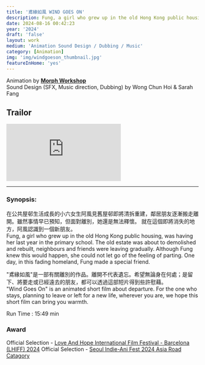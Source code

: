 ```yaml
---
title: '鳶緣如風 WIND GOES ON'
description: Fung, a girl who grew up in the old Hong Kong public housing, was having her last year in the primary school. The old estate was about to demolished and rebuilt, neighbours and friends were leaving gradually. Although Fung knew this would happen, she could not let go of the feeling of parting. One day, in this fading homeland, Fung made a special friend.
date: 2024-08-16 00:42:23
year: '2024'
draft: 'false'
layout: work
medium: 'Animation Sound Design / Dubbing / Music'
category: [Animation]
img: 'img/windgoeson_thumbnail.jpg'
featureInHome: 'yes'
---
```


Animation by **[Morph Workshop](https://www.youtube.com/@morphworkshop)**  
Sound Design (SFX, Music direction, Dubbing) by Wong Chun Hoi & Sarah Fang   
## Trailor

<iframe style="aspect-ratio: 16/9;" class="w-full " src="https://www.youtube.com/embed/_UKP8crMs4M?si=yF1LgrLguI0qP_1M" title="YouTube video player" frameborder="0" allow="accelerometer; autoplay; clipboard-write; encrypted-media; gyroscope; picture-in-picture; web-share" referrerpolicy="strict-origin-when-cross-origin" allowfullscreen></iframe>

---


### Synopsis: 
在公共屋邨生活成長的小六女生阿風見舊屋邨即將清拆重建，鄰居朋友逐漸搬走離開。雖然事情早已預知，但面對離別，她還是無法釋懷。
就在這個即將消失的地方，阿風認識到一個新朋友。  
Fung, a girl who grew up in the old Hong Kong public housing, was having her last year in the primary school. The old estate was about to demolished and rebuilt, neighbours and friends were leaving gradually. Although Fung knew this would happen, she could not let go of the feeling of parting. One day, in this fading homeland, Fung made a special friend.

"鳶緣如風"是一部有關離別的作品。離開不代表遺忘。希望無論身在何處；是留下、將要走或已經遠去的朋友，都可以透過這部短片得到些許慰藉。  
"Wind Goes On" is an animated short film about departure. For the one who stays, planning to leave or left for a new life, wherever you are, we hope this short film can bring you warmth.

Run Time : 15:49 min

### Award 
Official Selection - [Love And Hope International Film Festival - Barcelona (LHIFF) 2024](https://www.lhifilmfestival.com/selections-2024)
Official Selection - [Seoul Indie-Ani Fest 2024 Asia Road Catagory](https://www.instagram.com/p/C83igepykva/?img_index=8)
